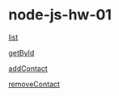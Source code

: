 # node-js-hw-01

[list](https://monosnap.com/file/8nfOOi6oTbRnY9WqCV21pAGArCZPVa)

[getById](https://monosnap.com/file/MRncl9lORLBWDap23zGAcDrIjnbBG5)

[addContact](https://monosnap.com/file/duEhtqc8aijkCneFTjlDszZKXtb6Qc)

[removeContact](https://monosnap.com/file/ZcC8skbX16EFRAqWKK7sZooiHnNY49)
